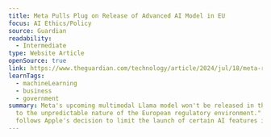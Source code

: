 ```yaml
---
title: Meta Pulls Plug on Release of Advanced AI Model in EU
focus: AI Ethics/Policy
source: Guardian
readability:
  - Intermediate
type: Website Article
openSource: true
link: https://www.theguardian.com/technology/article/2024/jul/18/meta-release-advanced-ai-multimodal-llama-model-eu-facebook-owner
learnTags:
  - machineLearning
  - business
  - government
summary: Meta's upcoming multimodal Llama model won't be released in the EU "due
  to the unpredictable nature of the European regulatory environment." The move
  follows Apple's decision to limit the launch of certain AI features in the EU.
---
```

